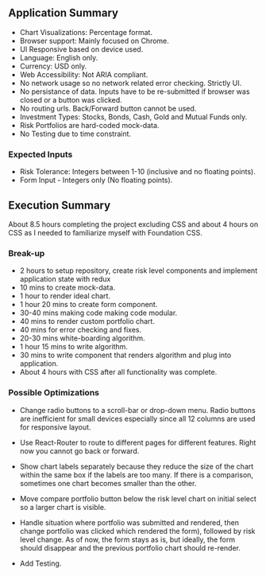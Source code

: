 ## Application Summary

- Chart Visualizations: Percentage format.
- Browser support: Mainly focused on Chrome.
- UI Responsive based on device used.
- Language: English only.
- Currency: USD only.
- Web Accessibility: Not ARIA compliant.
- No network usage so no network related error checking. Strictly UI.
- No persistance of data. Inputs have to be re-submitted if browser was closed or a button was clicked.
- No routing urls. Back/Forward button cannot be used. 
- Investment Types: Stocks, Bonds, Cash, Gold and Mutual Funds only.
- Risk Portfolios are hard-coded mock-data.
-  No Testing due to time constraint.

### Expected Inputs

- Risk Tolerance: Integers between 1-10 (inclusive and no floating points). 
- Form Input - Integers only (No floating points).


##  Execution Summary
About 8.5 hours completing the project excluding CSS and about 4 hours on CSS as I needed to familiarize myself with Foundation CSS.

### Break-up
- 2 hours to setup repository, create risk level components and implement application state with redux
- 10 mins to create mock-data.
- 1 hour to render ideal chart.
- 1 hour 20 mins to create form component.
- 30-40 mins making code making code modular.
- 40 mins to render custom portfolio chart.
- 40 mins for error checking and fixes.
- 20-30 mins white-boarding algorithm.
- 1 hour 15 mins to write algorithm.
- 30 mins to write component that renders algorithm and plug into application.
- About 4 hours with CSS after all functionality was complete.

### Possible Optimizations

- Change radio buttons to a scroll-bar or drop-down menu. Radio buttons are inefficient for small devices especially since all 12 columns are used for responsive layout.

- Use React-Router to route to different pages for different features. Right now you cannot go back or forward.

- Show chart labels separately because they reduce the size of the chart within the same box if the labels are too many. If there is a comparison, sometimes one chart becomes smaller than the other.

- Move compare portfolio button below the risk level chart on initial select so a larger chart is visible.

- Handle situation where portfolio was submitted and rendered, then change portfolio was clicked which rendered the form), followed by risk level change. As of now, the form stays as is, but ideally, the form should disappear and the previous portfolio chart should re-render.

- Add Testing.

